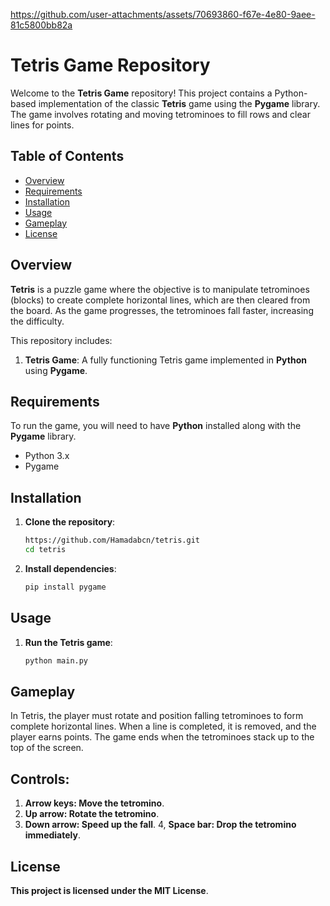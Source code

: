 

https://github.com/user-attachments/assets/70693860-f67e-4e80-9aee-81c5800bb82a

# **Tetris Game Repository**

Welcome to the **Tetris Game** repository! This project contains a Python-based implementation of the classic **Tetris** game using the **Pygame** library. The game involves rotating and moving tetrominoes to fill rows and clear lines for points.

## **Table of Contents**

- [Overview](#overview)
- [Requirements](#requirements)
- [Installation](#installation)
- [Usage](#usage)
- [Gameplay](#gameplay)
- [License](#license)

## **Overview**

**Tetris** is a puzzle game where the objective is to manipulate tetrominoes (blocks) to create complete horizontal lines, which are then cleared from the board. As the game progresses, the tetrominoes fall faster, increasing the difficulty.

This repository includes:
1. **Tetris Game**: A fully functioning Tetris game implemented in **Python** using **Pygame**.

## **Requirements**

To run the game, you will need to have **Python** installed along with the **Pygame** library.
- Python 3.x
- Pygame

## **Installation**

1. **Clone the repository**:
   ```bash
   https://github.com/Hamadabcn/tetris.git
   cd tetris
2. **Install dependencies**:
   ```bash
   pip install pygame

## **Usage**
1. **Run the Tetris game**:
   ```bash
   python main.py

## **Gameplay**
In Tetris, the player must rotate and position falling tetrominoes to form complete horizontal lines. When a line is completed, it is removed, and the player earns points. The game ends when the tetrominoes stack up to the top of the screen.

## **Controls**:
1. **Arrow keys: Move the tetromino**.
2. **Up arrow: Rotate the tetromino**.
3. **Down arrow: Speed up the fall**.
4, **Space bar: Drop the tetromino immediately**.

## **License**
**This project is licensed under the MIT License**.
